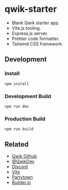 # qwik-starter

- Blank Qwik starter app.
- Vite.js tooling.
- Express.js server.
- Prettier code formatter.
- Tailwind CSS framework.

## Development

### Install

```
npm install
```

### Development Build

```
npm run dev
```

### Production Build

```
npm run build
```

## Related

- [Qwik Github](https://github.com/BuilderIO/qwik)
- [@QwikDev](https://twitter.com/QwikDev)
- [Discord](https://discord.gg/JHVpZmqSs4)
- [Vite](https://vitejs.dev/)
- [Partytown](https://partytown.builder.io/)
- [Builder.io](https://www.builder.io/)
